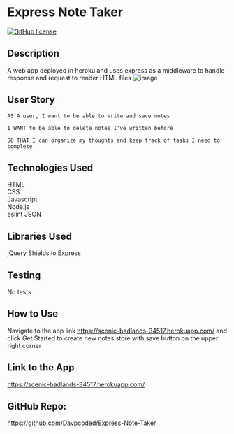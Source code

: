 # Express Note Taker

[![GitHub license](https://img.shields.io/badge/License-MIT-green)](https://github.com/Davpcoded)

## Description

A web app deployed in heroku and uses express as a middleware to handle response and request to render HTML files
![image]()

## User Story

```
AS A user, I want to be able to write and save notes

I WANT to be able to delete notes I've written before

SO THAT I can organize my thoughts and keep track of tasks I need to complete
```

## Technologies Used

HTML  
CSS  
Javascript  
Node.js  
eslint
JSON

## Libraries Used

jQuery
Shields.io
Express

## Testing

No tests

## How to Use

Navigate to the app link https://scenic-badlands-34517.herokuapp.com/ and click Get Started to create new notes store with save button on the upper right corner

## Link to the App

https://scenic-badlands-34517.herokuapp.com/

## GitHub Repo:

https://github.com/Davpcoded/Express-Note-Taker
